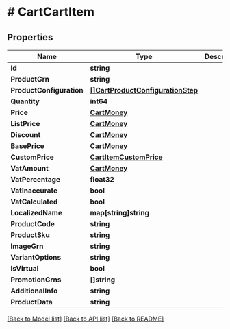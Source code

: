 # # CartCartItem


## Properties 


Name | Type | Description | Notes
------------ | ------------- | ------------- | -------------
**Id**| **string** |   | [optional]
**ProductGrn**| **string** |   | [optional]
**ProductConfiguration**| [**[]CartProductConfigurationStep**](CartProductConfigurationStep.md) |   | [optional]
**Quantity**| **int64** |   | [optional]
**Price**| [**CartMoney**](CartMoney.md) |   | [optional]
**ListPrice**| [**CartMoney**](CartMoney.md) |   | [optional]
**Discount**| [**CartMoney**](CartMoney.md) |   | [optional]
**BasePrice**| [**CartMoney**](CartMoney.md) |   | [optional]
**CustomPrice**| [**CartItemCustomPrice**](CartItemCustomPrice.md) |   | [optional]
**VatAmount**| [**CartMoney**](CartMoney.md) |   | [optional]
**VatPercentage**| **float32** |   | [optional]
**VatInaccurate**| **bool** |   | [optional]
**VatCalculated**| **bool** |   | [optional]
**LocalizedName**| **map[string]string** |   | [optional]
**ProductCode**| **string** |   | [optional]
**ProductSku**| **string** |   | [optional]
**ImageGrn**| **string** |   | [optional]
**VariantOptions**| **string** |   | [optional]
**IsVirtual**| **bool** |   | [optional]
**PromotionGrns**| **[]string** |   | [optional]
**AdditionalInfo**| **string** |   | [optional]
**ProductData**| **string** |   | [optional]


[[Back to Model list]](../../README.md#models) [[Back to API list]](../../README.md#endpoints) [[Back to README]](../../README.md)

